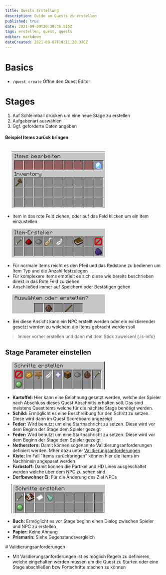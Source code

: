 ```yaml
---
title: Quests Erstellung
description: Guide um Quests zu erstellen
published: true
date: 2021-09-09T20:30:46.515Z
tags: erstellen, quest, quests
editor: markdown
dateCreated: 2021-09-07T19:11:28.370Z
---
```


# Basics
-  `/quest create` Öffne den Quest Editor
 
 
#  Stages
 
1. Auf Schleimball drücken um eine neue Stage zu erstellen
2. Aufgabenart auswählen
3. Ggf. geforderte Daten angeben

#### Beispiel Items zurück bringen

<br>
 <img src="/quests/bring_back_items_1.png" alt="stage-edit" width="300" style="margin-left: 20px"/>
 
-  Item in das rote Feld ziehen, oder auf das Feld klicken um ein Item einzustellen
<p>
<img src="/quests/bring_back_items_2.png" alt="stage-edit" width="300" style="margin-left: 20px"/>
</p>

- Für normale Items reicht es den Pfeil und das Redstone zu bedienen um Item Typ und die Anzahl festzulegen
- Für komplexere Items empfielt es sich diese wie bereits beschrieben direkt in das Rote Feld zu ziehen
- Anschließed immer auf Speichern oder Bestätigen gehen
<p>
<img src="/quests/bring_back_items_3.png" alt="stage-edit" width="300" style="margin-left: 20px"/>
</p>

- Bei diese Ansicht kann ein NPC erstellt werden oder ein existierender gesetzt werden zu welchem die Items gebracht werden soll

> Immer vorher erstellen und dann mit dem Stick zuweisen!
{.is-info}

## Stage Parameter einstellen

<p>
<img src="/quests/stage_overview_1.png" alt="stage-edit" width="300" style="margin-left: 20px"/>
</p>
<ul>
	<li>
	 <b>Kartoffel:</b> Hier kann eine Belohnung gesetzt werden, welche der Spieler nach Abschluss dieses 			Quest Abschnitts erhalten soll. Das sind meistens Questitems welche für die nächste Stage
   	benötigt werden.
	</li>
	<li>
	 <b>Schild:</b> Ermöglicht es eine Beschreibung für den Schritt zu setzen. Diese wird dann im Quest Scoreboard angezeigt
	</li>
	<li>
	 <b>Feder:</b> Wird benutzt um eine Startnachricht zu setzen. Diese wird vor dem Beginn der Stage dem Spieler gezeigt
	</li>
	<li>
	 <b>Feder:</b> Wird benutzt um eine Startnachricht zu setzen. Diese wird vor dem Beginn der Stage dem Spieler gezeigt
	</li>
	<li>
	 <b>Netherstern:</b> Damit können sogenannte Validierungsanforderungen definiert werden. Mher dazu unter <a href="#validy">Validierungsanforderungen</a>
	</li>
  	<li>
	 <b>Kiste:</b> Im Fall "Items zurückbringen" können hier die Items im Nachhinein angepasst werden
	</li>
    	<li>
	 <b>Farbstoff:</b> Damit können die Partikel und HD Lines ausgeschaltet werden welche über dem NPC zu sehen sind
	</li>
      	<li>
	 <b>Dorfbewohner Ei:</b> Für die Änderung des Ziel NPCs
	</li>
</ul>
<p>
<img src="/quests/stage_overview_2.png" alt="stage-edit" width="300" style="margin-left: 20px"/>
</p>
<ul>
	<li>
	 <b>Buch:</b> Ermöglicht es vor Stage beginn einen Dialog zwischen Spieler und NPC zu erstellen
	</li> 
  	<li>
	 <b>Papier:</b> Keine Ahnung	
	</li> 
  	<li>
	 <b>Prismarin:</b> Siehe Gegenstandsvergleich
	</li> 
</ul>
<div id="validy"></div>
# Validierungsanforderungen

- Mit Validierungsanforderungen ist es möglich Regeln zu definieren, welche eingehalten werden müssen um die Quest zu Starten oder eine Stage abschließen bzw Fortschritte machen zu können



 

 
 